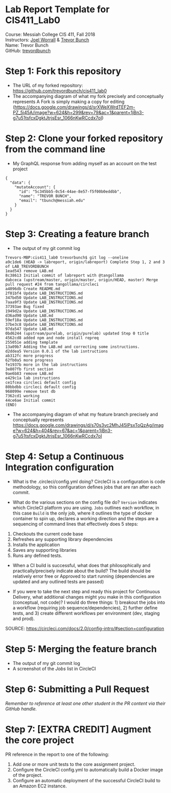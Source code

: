 # Lab Report Template for CIS411_Lab0
Course: Messiah College CIS 411, Fall 2018<br/>
Instructors: [Joel Worrall](https://github.com/tangollama) & [Trevor Bunch](https://github.com/trevordbunch)<br/>
Name: Trevor Bunch<br/>
GitHub: [trevordbunch](https://github.com/trevordbunch/)<br/>

# Step 1: Fork this repository
- The URL of my forked repository: https://github.com/trevordbunch/cis411_lab0
- The accompanying diagram of what my fork precisely and conceptually represents
A Fork is simply making a copy for editing (https://docs.google.com/drawings/d/srXWeXWrdTEF2m-PZ_5i45A/image?w=624&h=299&rev=79&ac=1&parent=1jBn3-g7u51tsfcxDgktJtrjsEsr_1066nKwRCcdx7oI)

# Step 2: Clone your forked repository from the command line
- My GraphQL response from adding myself as an account on the test project
```
{
  "data": {
    "mutateAccount": {
      "id": "5c345bb5-0c54-44ae-8e57-f5f00b0eddbb",
      "name": "TREVOR BUNCH",
      "email": "tbunch@messiah.edu"
    }
  }
}
```

# Step 3: Creating a feature branch
- The output of my git commit log
```
Trevors-MBP:cis411_lab0 trevorbunch$ git log --oneline
a9c1de6 (HEAD -> labreport, origin/labreport) Complete Step 1, 2 and 3 of LAB_TREVORDBUNCH
1ead543 remove LAB.md
8c38613 Initial commit of labreport with @tangollama
dabceca (upstream/master, origin/master, origin/HEAD, master) Merge pull request #24 from tangollama/circleci
a4096db Create README.md
2f01bf4 Update LAB_INSTRUCTIONS.md
347bd50 Update LAB_INSTRUCTIONS.md
7aaa9f3 Update LAB_INSTRUCTIONS.md
37393ae Bug fixed
1949d2a Update LAB_INSTRUCTIONS.md
d36ad90 Update LAB.md
59ef18a Update LAB_INSTRUCTIONS.md
37be3c8 Update LAB_INSTRUCTIONS.md
97da547 Update LAB.md
0bd6244 (upstream/purelab, origin/purelab) updated Step 0 title
4562cd8 added npm and node install repreq
255051e adding template
13a09b7 Adding the LAB.md and correcting some instructions.
d2ddea5 Version 0.0.1 of the lab isntructions
ab312fc more progress
62fb0a5 more progress
fe1937b more in the lab instructions
3e807fb first section
9ae6b83 remove LAB.md
e429c1a lab instructions
ce1fcea circleci default config
80bbdbb circleci default config
968099e remove test db
7362cd1 working
44ce6ae Initial commit
(END)
```
- The accompanying diagram of what my feature branch precisely and conceptually represents
https://docs.google.com/drawings/d/s70s3vc2MhJ45lPsxToQzAg/image?w=624&h=404&rev=67&ac=1&parent=1jBn3-g7u51tsfcxDgktJtrjsEsr_1066nKwRCcdx7oI

# Step 4: Setup a Continuous Integration configuration
- What is the .circleci/config.yml doing?
CircleCI is a configuration is code methodology, so this configuration defines jobs that are ran after each commit.

- What do the various sections on the config file do?
`Version` indicates which CircleCI platform you are using.
`Jobs` outlines each workflow, in this case `Build` is the only job, where it outlines the type of docker container to spin up, declares a working direction and the steps are a sequencing of command lines that effectively does 5 steps:
1. Checkouts the current code base
2. Refreshes any supporting library dependencies
3. Installs the application
4. Saves any supporting libraries
5. Runs any defined tests.
   
- When a CI build is successful, what does that philosophically and practically/precisely indicate about the build?
The build should be relatively error free or Approved to start running (dependencies are updated and any outlined tests are passed)

- If you were to take the next step and ready this project for Continuous Delivery, what additional changes might you make in this configuration (conceptual, not code)?
I would do three things: 1) breakout the jobs into a workflow (requiring job sequence/dependencies), 2) further define tests, and 3) create different workflows per environment (dev, staging and prod).

SOURCE: https://circleci.com/docs/2.0/config-intro/#section=configuration


# Step 5: Merging the feature branch
* The output of my git commit log
* A screenshot of the _Jobs_ list in CircleCI

# Step 6: Submitting a Pull Request
_Remember to reference at least one other student in the PR content via their GitHub handle._

# Step 7: [EXTRA CREDIT] Augment the core project
PR reference in the report to one of the following:
1. Add one or more unit tests to the core assignment project. 
2. Configure the CircleCI config.yml to automatically build a Docker image of the project.
3. Configure an automatic deployment of the successful CircleCI build to an Amazon EC2 instance.
